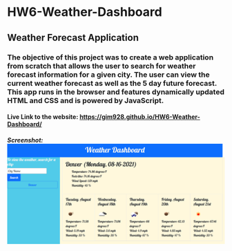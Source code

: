 # HW6-Weather-Dashboard

## Weather Forecast Application

### The objective of this project was to create a web application from scratch that allows the user to search for weather forecast information for a given city. The user can view the current weather forecast as well as the 5 day future forecast. This app runs in the browser and features dynamically updated HTML and CSS and is powered by JavaScript.

#### Live Link to the website: https://gim928.github.io/HW6-Weather-Dashboard/

##### Screenshot: ![screenshot](https://github.com/gim928/HW6-Weather-Dashboard/blob/main/Screenshot.png)
